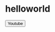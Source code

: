 # helloworld
<!DOCTYPE html>
<html>
  <head>

  </head>

<body>
  <a href="https://www.youtube.com/"><button style="color: 255, 0 ,0">Youtube</button></a>
</body>
</html>
